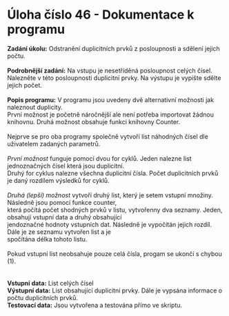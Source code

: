 # Úloha číslo 46  - Dokumentace k programu 

**Zadání úkolu:** Odstranění duplicitních prvků z posloupnosti a sdělení jejich počtu.\
\
**Podrobnější zadání:** Na vstupu je nesetříděná posloupnost celých čísel. \
Nalezněte v této posloupnosti duplicitní prvky. Na výstupu je vypište  sdělte jejich počet.\
\
**Popis programu:** V programu jsou uvedeny dvě alternativní možnosti jak naleznout duplicity. \
První možnost je početně náročnější ale není potřeba importovat žádnou knihovnu. Druhá možnost obsahuje 
funkci knihovny Counter. \
\
Nejprve se pro oba programy společně vytvoří list náhodných čísel dle uživatelem zadaných parametrů.\
\
*První možnost* funguje pomocí dvou for cyklů. Jeden nalezne list jednoznačných čísel která jsou duplicitní.\
Druhý for cyklus nalezne všechna duplicitní čísla. Počet duplicitních prvků je daný rozdílem výsledků for cyklů.\
\
*Druhá (lepší) možnost* vytvoří druhý list, který je setem vstupní množiny. Následně jsou pomocí funkce counter,\
která počítá počet shodných prvků v listu, vytvořenny dva seznamy. Jeden, obsahují vstupní data a druhý obsahující\
jendoznačné hodnoty vstupních dat. Následně je vypočítán jejich rozdíl. Dále je ze seznamu vytvořen list a je \
spočítána délka tohoto listu. \
\
Pokud vstupní list neobsahuje pouze celá čísla, progam se ukončí s chybou (1).\
\
\
**Vstupní data:** List celých čísel
\
**Výstupní data:** List obsahující duplicitní prvky. Dále je vypsána informace o počtu duplicitních prvků.
\
**Testovací data:** Jsou vytvořena a testována přímo ve skriptu.
